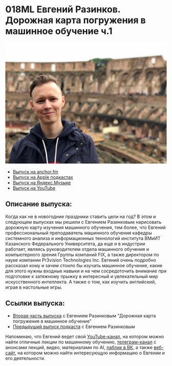# 018ML Евгений Разинков. Дорожная карта погружения в машинное обучение ч.1

<img src="foto/Razinkov1.png" width="550"/>

- [Выпуск на anchor.fm](https://anchor.fm/kmsrus/episodes/018-ML-----------1-eoftu6)
- [Выпуск на Apple подкастах](https://podcasts.apple.com/ru/podcast/machine-learning-podcast/id1495052772?l=en&i=1000504173015)
- [Выпуск на Яндекс.Музыке](https://music.yandex.ru/album/9781458/track/75780910)
- [Выпуск на YouTube](https://youtu.be/vpdn2IBSh5Y)

## Описание выпуска:

Когда как не в новогодние праздники ставить цели на год? В этом и следующем выпусках мы решили с Евгением Разинковым нарисовать дорожную карту изучения машинного обучения, тем более, что Евгений профессиональный преподаватель машинного обучения кафедры системного анализа и информационных технологий института ВМиИТ Казанского Федерального Университета, да еще и в индустрии работает, являясь руководителем отдела машинного обучения и компьютерного зрения Группы компаний FIX, а также директором по науке компании Pr3vision Technologies Inc. Евгений очень подробно рассказал кому и зачем стоило бы изучать машинное обучение, какие для этого нужны входные навыки и на чем сосредоточить внимание при подготовке к затяжному прыжку в интересный и увлекательный мир искусственного интеллекта. А также о том, как изучить английский, играя в настольные игры.

## Ссылки выпуска:

- [Вторая часть выпуска](https://anchor.fm/kmsrus/episodes/019-ML-----------2-eopssg) с Евгением Разинковым "Дорожная карта погружения в машинное обучение"
- [Предыдущий выпуск подкаста](https://anchor.fm/kmsrus/episodes/007-ML--------ML-ekd6bu) с Евгением Разинковым

Напоминаю, что Евгений ведет свой [YouTube-канал](http://video.razinkov.ai/), на котором можно найти отличные лекции по машинному обучению, [телеграм-канал](https://t.me/razinkov_ai) с анонсами лекций, видео, материалами по AI, [паблик в ВК](http://vk.com/razinkov_ai), а также [веб-сайт](http://razinkov.ai/), на котором можно найти интересующую информацию о Евгении и его деятельности.
